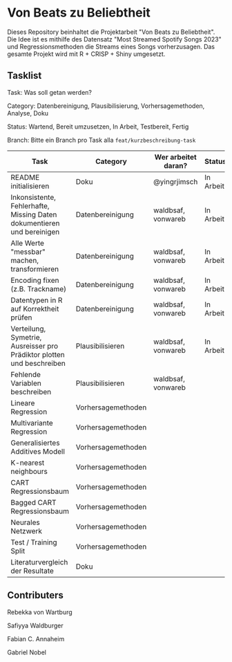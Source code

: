 # Von Beats zu Beliebtheit

Dieses Repository beinhaltet die Projektarbeit "Von Beats zu Beliebtheit". Die Idee ist es mithilfe des Datensatz "Most Streamed Spotify Songs 2023" und Regressionsmethoden die Streams eines Songs vorherzusagen. Das gesamte Projekt wird mit R + CRISP + Shiny umgesetzt.

## Tasklist
Task: Was soll getan werden?


Category: Datenbereinigung, Plausibilisierung, Vorhersagemethoden, Analyse, Doku


Status: Wartend, Bereit umzusetzen, In Arbeit, Testbereit, Fertig


Branch: Bitte ein Branch pro Task alla `feat/kurzbeschreibung-task`



| Task | Category | Wer arbeitet daran? | Status | Branch|
|--|--|--|--|--|
| README initialisieren | Doku | @yingrjimsch | In Arbeit | main |
| Inkonsistente, Fehlerhafte, Missing Daten dokumentieren und bereinigen | Datenbereinigung | waldbsaf, vonwareb | In Arbeit |
| Alle Werte "messbar" machen, transformieren | Datenbereinigung | waldbsaf, vonwareb | In Arbeit |
| Encoding fixen (z.B. Trackname) | Datenbereinigung | waldbsaf, vonwareb | In Arbeit |
| Datentypen in R auf Korrektheit prüfen | Datenbereinigung | waldbsaf, vonwareb | In Arbeit |
| Verteilung, Symetrie, Ausreisser pro Prädiktor plotten und beschreiben | Plausibilisieren | waldbsaf, vonwareb | In Arbeit |
| Fehlende Variablen beschreiben | Plausibilisieren | waldbsaf, vonwareb | |
| Lineare Regression | Vorhersagemethoden | | |
| Multivariante Regression | Vorhersagemethoden | | |
| Generalisiertes Additives Modell | Vorhersagemethoden | | |
| K-nearest neighbours | Vorhersagemethoden | | |
| CART Regressionsbaum | Vorhersagemethoden | | |
| Bagged CART Regressionsbaum | Vorhersagemethoden | | |
| Neurales Netzwerk | Vorhersagemethoden | | |
| Test / Training Split | Vorhersagemethoden | | |
| Literaturvergleich der Resultate | Doku | | |

## Contributers
Rebekka von Wartburg


Safiyya Waldburger


Fabian C. Annaheim


Gabriel Nobel
